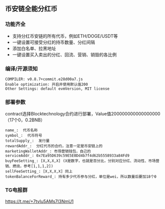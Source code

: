 ## 币安链全能分红币



### 功能齐全

- 支持分红币安链的所有代币，例如ETH/DOGE/USDT等
- 一键设置可接受分红的持币数量、分红间隔
- 添加白名单、拉黑地址
- 一键设置买入卖出的分红、回流、营销、销毁的各比例



### 编译/开源须知

```
COMPILER: v0.8.7+commit.e28d00a7.js
Enable optimization: 开启并使用默认值200
Other Settings: default evmVersion, MIT license
```



### 部署参数

contract选择Blocktechnology合约进行部署，Value值200000000000000000（17个0，0.2BNB）

```
name_:  代币名称
symbol_:  代币符号
totalSupply_:  发行量
rewardAddr_:  分红代币的合约，注意一定是币安链上的
marketingWalletAddr_: 市场营销钱包，自己的
serviceAddr_: 0x7Ea95D639c59E5E0Dd4b7f4d62b5558933a84Fd9
buyFeeSetting_: [X,X,X,X] (X是数字，也就是百分比，分别对应分红、流动性、市场营销、燃烧，参考[1,1,1,2])
sellFeeSetting_: [X,X,X,X] 同上
tokenBalanceForReward_: 持有多少代币参与分红，单位是wei，所以数量后要加18个0
```



### TG电报群

https://t.me/+7tvIu5AMs7I3NmU1

